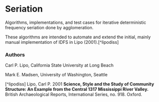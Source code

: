 Seriation
=========

Algorithms, implementations, and test cases for iterative deterministic frequency seriation done by agglomeration.

These algorithms are intended to automate and extend the initial, mainly manual implementation of IDFS in Lipo (2001).[^lipodiss]




### Authors ###

Carl P. Lipo, California State University at Long Beach

Mark E. Madsen, University of Washington, Seattle




[^lipodiss] Lipo, Carl P.  2001  __Science, Style and the Study of Community Structure: An Example from the Central
1317 Mississippi River Valley.__ British Archaeological Reports, International Series, no. 918.  Oxford.  
